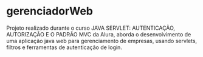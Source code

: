 # gerenciadorWeb

Projeto realizado durante o curso JAVA SERVLET: AUTENTICAÇÃO, AUTORIZAÇÃO E O PADRÃO MVC da Alura, 
aborda o desenvolvimento de uma aplicação java web para gerenciamento de empresas, usando servlets, filtros e ferramentas de autenticação de login.
